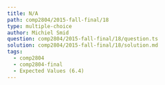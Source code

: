```yaml
---
title: N/A
path: comp2804/2015-fall-final/18
type: multiple-choice
author: Michiel Smid
question: comp2804/2015-fall-final/18/question.ts
solution: comp2804/2015-fall-final/18/solution.md
tags:
  - comp2804
  - comp2804-final
  - Expected Values (6.4)
---
```

